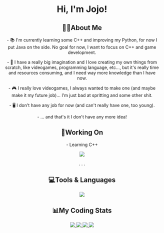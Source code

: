 <h1 align="center"> Hi, I'm Jojo! </h1>

<div align="center">
<h2>👋🏻About Me</h2>
  <p>- 📚 I'm currently learning some C++ and improving my Python, for now I put Java on the side. No goal for now, I want to focus on C++ and game development. </p>

  <p>- 🎨 I have a really big imagination and I love creating my own things from scratch, like videogames, programming language, etc..., but it's really time and resources consuming, and I need way more knowledge than I have now.</p>

  <p>- 🎮 I really love videogames, I always wanted to make one (and maybe make it my future job)... I'm just bad at spritting and some other shit. </p>

  <p>- 🖥️ I don't have any job for now (and can't really have one, too young). </p>

  <p>- ... and that's it I don't have any more idea! </p>

<h2>📝Working On</h2>

  <p> - Learning C++ </p>

  <a href="https://github.com/FredyJabe/aeyama">
    <img src="https://github-readme-stats.vercel.app/api/pin/?username=fredyjabe&repo=aeyama&show_owner=true&theme=transparent">
  </a>

  <p> . . . </p>

<h2>💻Tools & Languages</h2>
  <a href="https://skillicons.dev">
    <img src="https://skillicons.dev/icons?i=vscode,github,git,discord,bots,python,java,cpp"/>
  </a>

<h2>📊My Coding Stats</h2>
  <a href="https://github.com/JojoFR1/">
    <img src="https://github-readme-stats.vercel.app/api?username=jojofr1&show_icons=true&include_all_commits=true&theme=transparent" />
  </a>
  <a href="https://github.com/JojoFR1">
    <img src="https://github-readme-stats.vercel.app/api/top-langs/?username=jojofr1&theme=transparent" />
  </a>
  <a href="https://wakatime.com/@JojoFR1">
    <img src="https://github-readme-stats.vercel.app/api/wakatime?username=@jojofr1&layout=compact&theme=transparent" />
  </a>
  <a href="https://github.com/JojoFR1">
    <img src="https://streak-stats.demolab.com?user=jojofr1&theme=tokyonight_duo&date_format=j%20M%5B%20Y%5D&currStreakNum=FFFFFF&sideNums=FFFFFF&currStreakLabel=FFFFFF">
  </a>
</div>
